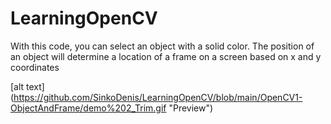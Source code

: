 # LearningOpenCV

With this code, you can select an object with a solid color. The position of an object will determine a location of a frame on a screen based on x and y coordinates

[alt text] (https://github.com/SinkoDenis/LearningOpenCV/blob/main/OpenCV1-ObjectAndFrame/demo%202_Trim.gif "Preview")
